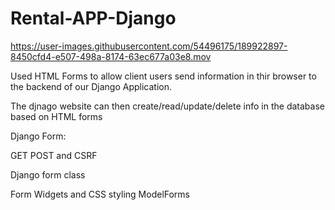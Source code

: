 # Rental-APP-Django

https://user-images.githubusercontent.com/54496175/189922897-8450cfd4-e507-498a-8174-63ec677a03e8.mov

Used HTML Forms to allow client users send information in thir browser to the backend of our Django Application. 

The djnago website can then create/read/update/delete info in the database based on HTML forms

Django Form:




GET POST and CSRF

Django form class

Form Widgets and CSS styling 
ModelForms

  
